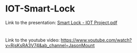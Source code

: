 # IOT-Smart-Lock
Link to the presentation: [Smart Lock - IOT Project.pdf](https://github.com/SimonTurchak/IOT_SMART_HOME/blob/main/%D7%9E%D7%A0%D7%A2%D7%95%D7%9C%20%D7%97%D7%9B%D7%9D.pdf)
#
Link to the youtube video: https://www.youtube.com/watch?v=RjsKsRA3V74&ab_channel=JasonMount
